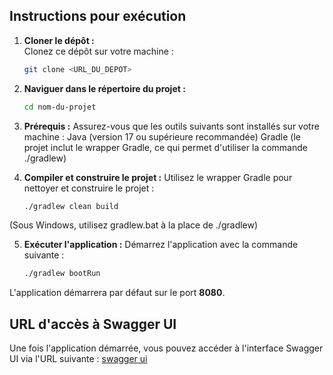 ## Instructions pour exécution

1. **Cloner le dépôt :**  
   Clonez ce dépôt sur votre machine :
   ```bash
   git clone <URL_DU_DEPOT>

2. **Naviguer dans le répertoire du projet :**
    ```bash
    cd nom-du-projet

3. **Prérequis :** 
   Assurez-vous que les outils suivants sont installés sur votre machine :
   Java (version 17 ou supérieure recommandée)
   Gradle (le projet inclut le wrapper Gradle, ce qui permet d'utiliser la commande ./gradlew)

4. **Compiler et construire le projet :** Utilisez le wrapper Gradle pour nettoyer et construire le projet :
    ```bash
   ./gradlew clean build

(Sous Windows, utilisez gradlew.bat à la place de ./gradlew)

5. **Exécuter l'application :** Démarrez l'application avec la commande suivante :
    ```bash
   ./gradlew bootRun

L'application démarrera par défaut sur le port **8080**.

## URL d'accès à Swagger UI
Une fois l'application démarrée, vous pouvez accéder à l'interface Swagger UI via l'URL suivante :
[swagger ui](http://localhost:8080/swagger-ui/index.html)




